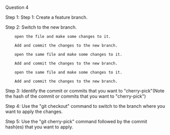
Question 4

Step 1: Step 1: Create a feature branch.

Step 2: Switch to the new branch.

		open the file and make some changes to it.

		Add and commit the changes to the new branch.

		open the same file and make some changes to it.

		Add and commit the changes to the new branch.

		open the same file and make some changes to it.

		Add and commit the changes to the new branch.

Step 3: Identify the commit or commits that you want to "cherry-pick"(Note the hash of the commit or commits that you want to "cherry-pick")

Step 4: Use the "git checkout" command to switch to the branch where you want to apply the changes.

Step 5: Use the "git cherry-pick" command followed by the commit hash(es) that you want to apply.
